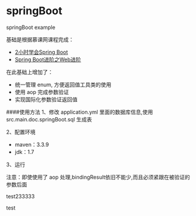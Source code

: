 # springBoot
springBoot example

基础是根据慕课网课程完成：

* [2小时学会Spring Boot](http://www.imooc.com/learn/767)
* [Spring Boot进阶之Web进阶](http://www.imooc.com/learn/810)

在此基础上增加了：

* 统一管理 enum, 方便返回值工具类的使用
* 使用 aop 完成参数验证
* 实现国际化参数验证返回值

####使用方法
1、修改 application.yml 里面的数据库信息,使用src.main.doc.springBoot.sql 生成表

2、配置环境 

* maven：3.3.9
* jdk：1.7

3、运行

注意：即使使用了 aop 处理,bindingResult依旧不能少,而且必须紧跟在被验证的参数后面

test233333


test
